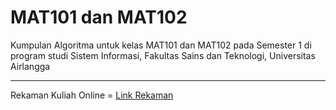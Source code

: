 # MAT101 dan MAT102
Kumpulan Algoritma untuk kelas MAT101 dan MAT102 pada Semester 1 di program studi Sistem Informasi, Fakultas Sains dan Teknologi, Universitas Airlangga
***
Rekaman Kuliah Online = [Link Rekaman](https://drive.google.com/drive/u/0/folders/1eNK6v9YRkM7rKEHRVoVKw7ZTS0ugPCH7)
